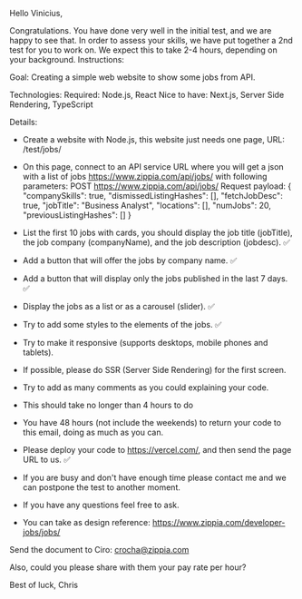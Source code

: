 Hello Vinicius,

Congratulations. You have done very well in the initial test, and we are happy to see that. In order to assess your skills, we have put together a 2nd test for you to work on. We expect this to take 2-4 hours, depending on your background.
Instructions:

Goal:
Creating a simple web website to show some jobs from API.

Technologies:
Required: Node.js, React
Nice to have: Next.js, Server Side Rendering, TypeScript

Details:
* Create a website with Node.js, this website just needs one page, URL: /test/jobs/
* On this page, connect to an API service URL where you will get a json with a list of jobs https://www.zippia.com/api/jobs/ with following parameters:
POST https://www.zippia.com/api/jobs/
Request payload:
{
"companySkills": true,
"dismissedListingHashes": [],
"fetchJobDesc": true,
"jobTitle": "Business Analyst",
"locations": [],
"numJobs": 20,
"previousListingHashes": []
}

* List the first 10 jobs with cards, you should display the job title (jobTitle), the job company (companyName), and the job description (jobdesc). ✅
* Add a button that will offer the jobs by company name. ✅
* Add a button that will display only the jobs published in the last 7 days. ✅
* Display the jobs as a list or as a carousel (slider). ✅
* Try to add some styles to the elements of the jobs. ✅
* Try to make it responsive (supports desktops, mobile phones and tablets).
* If possible, please do SSR (Server Side Rendering) for the first screen.
* Try to add as many comments as you could explaining your code.
* This should take no longer than 4 hours to do
* You have 48 hours (not include the weekends) to return your code to this email, doing as much as you can. 
* Please deploy your code to https://vercel.com/, and then send the page URL to us. ✅
* If you are busy and don't have enough time please contact me and we can postpone the test to another moment.
* If you have any questions feel free to ask.
* You can take as design reference: https://www.zippia.com/developer-jobs/jobs/

Send the document to Ciro: crocha@zippia.com

Also, could you please share with them your pay rate per hour?

Best of luck,
Chris